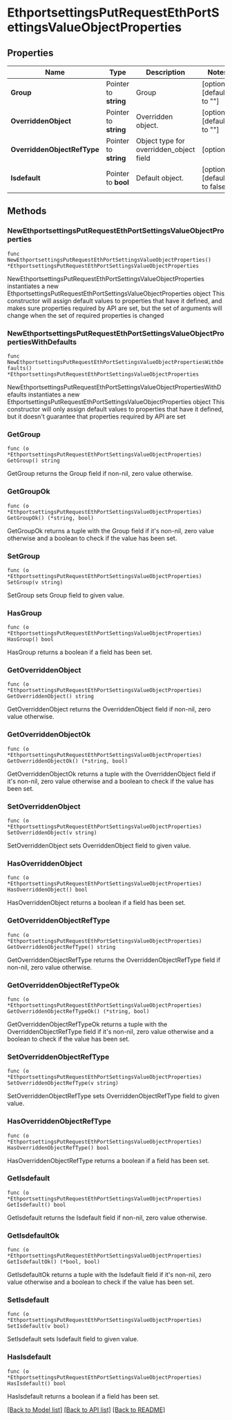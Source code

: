 # EthportsettingsPutRequestEthPortSettingsValueObjectProperties

## Properties

Name | Type | Description | Notes
------------ | ------------- | ------------- | -------------
**Group** | Pointer to **string** | Group | [optional] [default to ""]
**OverriddenObject** | Pointer to **string** | Overridden object. | [optional] [default to ""]
**OverriddenObjectRefType** | Pointer to **string** | Object type for overridden_object field | [optional] 
**Isdefault** | Pointer to **bool** | Default object. | [optional] [default to false]

## Methods

### NewEthportsettingsPutRequestEthPortSettingsValueObjectProperties

`func NewEthportsettingsPutRequestEthPortSettingsValueObjectProperties() *EthportsettingsPutRequestEthPortSettingsValueObjectProperties`

NewEthportsettingsPutRequestEthPortSettingsValueObjectProperties instantiates a new EthportsettingsPutRequestEthPortSettingsValueObjectProperties object
This constructor will assign default values to properties that have it defined,
and makes sure properties required by API are set, but the set of arguments
will change when the set of required properties is changed

### NewEthportsettingsPutRequestEthPortSettingsValueObjectPropertiesWithDefaults

`func NewEthportsettingsPutRequestEthPortSettingsValueObjectPropertiesWithDefaults() *EthportsettingsPutRequestEthPortSettingsValueObjectProperties`

NewEthportsettingsPutRequestEthPortSettingsValueObjectPropertiesWithDefaults instantiates a new EthportsettingsPutRequestEthPortSettingsValueObjectProperties object
This constructor will only assign default values to properties that have it defined,
but it doesn't guarantee that properties required by API are set

### GetGroup

`func (o *EthportsettingsPutRequestEthPortSettingsValueObjectProperties) GetGroup() string`

GetGroup returns the Group field if non-nil, zero value otherwise.

### GetGroupOk

`func (o *EthportsettingsPutRequestEthPortSettingsValueObjectProperties) GetGroupOk() (*string, bool)`

GetGroupOk returns a tuple with the Group field if it's non-nil, zero value otherwise
and a boolean to check if the value has been set.

### SetGroup

`func (o *EthportsettingsPutRequestEthPortSettingsValueObjectProperties) SetGroup(v string)`

SetGroup sets Group field to given value.

### HasGroup

`func (o *EthportsettingsPutRequestEthPortSettingsValueObjectProperties) HasGroup() bool`

HasGroup returns a boolean if a field has been set.

### GetOverriddenObject

`func (o *EthportsettingsPutRequestEthPortSettingsValueObjectProperties) GetOverriddenObject() string`

GetOverriddenObject returns the OverriddenObject field if non-nil, zero value otherwise.

### GetOverriddenObjectOk

`func (o *EthportsettingsPutRequestEthPortSettingsValueObjectProperties) GetOverriddenObjectOk() (*string, bool)`

GetOverriddenObjectOk returns a tuple with the OverriddenObject field if it's non-nil, zero value otherwise
and a boolean to check if the value has been set.

### SetOverriddenObject

`func (o *EthportsettingsPutRequestEthPortSettingsValueObjectProperties) SetOverriddenObject(v string)`

SetOverriddenObject sets OverriddenObject field to given value.

### HasOverriddenObject

`func (o *EthportsettingsPutRequestEthPortSettingsValueObjectProperties) HasOverriddenObject() bool`

HasOverriddenObject returns a boolean if a field has been set.

### GetOverriddenObjectRefType

`func (o *EthportsettingsPutRequestEthPortSettingsValueObjectProperties) GetOverriddenObjectRefType() string`

GetOverriddenObjectRefType returns the OverriddenObjectRefType field if non-nil, zero value otherwise.

### GetOverriddenObjectRefTypeOk

`func (o *EthportsettingsPutRequestEthPortSettingsValueObjectProperties) GetOverriddenObjectRefTypeOk() (*string, bool)`

GetOverriddenObjectRefTypeOk returns a tuple with the OverriddenObjectRefType field if it's non-nil, zero value otherwise
and a boolean to check if the value has been set.

### SetOverriddenObjectRefType

`func (o *EthportsettingsPutRequestEthPortSettingsValueObjectProperties) SetOverriddenObjectRefType(v string)`

SetOverriddenObjectRefType sets OverriddenObjectRefType field to given value.

### HasOverriddenObjectRefType

`func (o *EthportsettingsPutRequestEthPortSettingsValueObjectProperties) HasOverriddenObjectRefType() bool`

HasOverriddenObjectRefType returns a boolean if a field has been set.

### GetIsdefault

`func (o *EthportsettingsPutRequestEthPortSettingsValueObjectProperties) GetIsdefault() bool`

GetIsdefault returns the Isdefault field if non-nil, zero value otherwise.

### GetIsdefaultOk

`func (o *EthportsettingsPutRequestEthPortSettingsValueObjectProperties) GetIsdefaultOk() (*bool, bool)`

GetIsdefaultOk returns a tuple with the Isdefault field if it's non-nil, zero value otherwise
and a boolean to check if the value has been set.

### SetIsdefault

`func (o *EthportsettingsPutRequestEthPortSettingsValueObjectProperties) SetIsdefault(v bool)`

SetIsdefault sets Isdefault field to given value.

### HasIsdefault

`func (o *EthportsettingsPutRequestEthPortSettingsValueObjectProperties) HasIsdefault() bool`

HasIsdefault returns a boolean if a field has been set.


[[Back to Model list]](../README.md#documentation-for-models) [[Back to API list]](../README.md#documentation-for-api-endpoints) [[Back to README]](../README.md)


